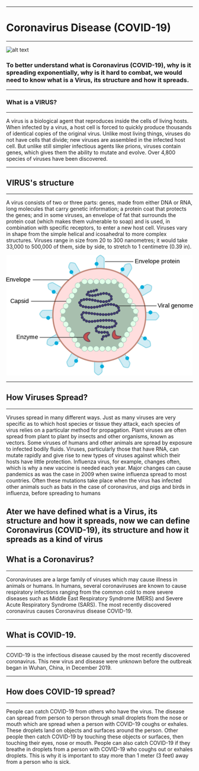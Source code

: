 <hr>

# Coronavirus Disease (COVID-19)

<hr>


![alt text](https://www.medicaldevice-network.com/wp-content/uploads/sites/11/2020/02/Corona.jpg)




### To better understand what is Coronavirus (COVID-19), why is it spreading exponentially, why is it hard to combat, we would need to know what is a Virus, its structure and how it spreads.






<hr>

### What is a VIRUS?

<hr>

A virus is a biological agent that reproduces inside the cells of living hosts. When infected by a virus, a host cell is forced to quickly produce thousands of identical copies of the original virus. Unlike most living things, viruses do not have cells that divide; new viruses are assembled in the infected host cell. But unlike still simpler infectious agents like prions, viruses contain genes, which gives them the ability to mutate and evolve. Over 4,800 species of viruses have been discovered.


<hr>

## VIRUS's structure

<hr>


A virus consists of two or three parts: genes, made from either DNA or RNA, long molecules that carry genetic information; a protein coat that protects the genes; and in some viruses, an envelope of fat that surrounds the protein coat (which makes them vulnerable to soap) and is used, in combination with specific receptors, to enter a new host cell. 
Viruses vary in shape from the simple helical and icosahedral to more complex structures. Viruses range in size from 20 to 300 nanometres; it would take 33,000 to 500,000 of them, side by side, to stretch to 1 centimetre (0.39 in).


![snip2](Images/snip2.png)


<hr>

## How Viruses Spread?

<hr>


Viruses spread in many different ways. Just as many viruses are very specific as to which host species or tissue they attack, each species of virus relies on a particular method for propagation. Plant viruses are often spread from plant to plant by insects and other organisms, known as vectors. Some viruses of humans and other animals are spread by exposure to infected bodily fluids.
Viruses, particularly those that have RNA, can mutate rapidly and give rise to new types of viruses against which their hosts have little protection. Influenza virus, for example, changes often, which is why a new vaccine is needed each year.
Major changes can cause pandemics as was the case in 2009 when swine influenza spread to most countries. Often these mutations take place when the virus has infected other animals such as bats in the case of coronavirus, and pigs and birds in influenza, before spreading to humans


## Ater we have defined what is a Virus, its structure and how it spreads, now we can define Coronavirus (COVID-19), its structure and how it spreads as a kind of virus


## What is a Coronavirus?

<hr>

Coronaviruses are a large family of viruses which may cause illness in animals or humans.  In humans, several coronaviruses are known to cause respiratory infections ranging from the common cold to more severe diseases such as Middle East Respiratory Syndrome (MERS) and Severe Acute Respiratory Syndrome (SARS). The most recently discovered coronavirus causes Coronavirus disease COVID-19.



<hr>

## What is COVID-19.

<hr>

COVID-19 is the infectious disease caused by the most recently discovered coronavirus. This new virus and disease were unknown before the outbreak began in Wuhan, China, in December 2019.


<hr>

## How does COVID-19 spread?

<hr>


People can catch COVID-19 from others who have the virus. The disease can spread from person to person through small droplets from the nose or mouth which are spread when a person with COVID-19 coughs or exhales. These droplets land on objects and surfaces around the person. Other people then catch COVID-19 by touching these objects or surfaces, then touching their eyes, nose or mouth. People can also catch COVID-19 if they breathe in droplets from a person with COVID-19 who coughs out or exhales droplets. This is why it is important to stay more than 1 meter (3 feet) away from a person who is sick.
